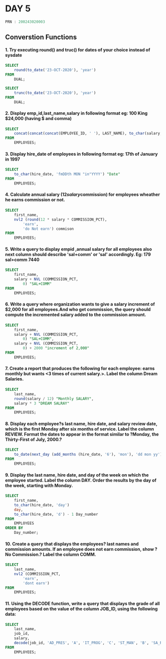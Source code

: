 # DAY 5

```C
PRN : 200243020003
```

## Converstion Functions

#### 1. Try executing round() and truc() for dates of your choice instead of sysdate
```sql
SELECT
	round(to_date('23-OCT-2020'), 'year')
FROM
	DUAL;

SELECT
	trunc(to_date('23-OCT-2020'), 'year')
FROM
	DUAL;
```
#### 2. Display emp_id,last_name,salary in following format eg: 100 King $24,000 (having $ and comma)
```sql
SELECT
	concat(concat(concat(EMPLOYEE_ID, ' '), LAST_NAME), to_char(salary, '$99,999')) "Employee"
FROM
	EMPLOYEES;
```

#### 3. Display hire_date of employees in following format eg: 17th of January in 1997
```sql
SELECT
	to_char(hire_date, 'fmDDth MON "in"YYYY') "Date"
FROM
	EMPLOYEES;
```

#### 4. Calculate annual salary (12*salary*commission) for employees wheather he earns commission or not.
```sql
SELECT
	first_name,
	nvl2 (round(12 * salary * COMMISSION_PCT),
		'earn',
		'do Not earn') commison
FROM
	EMPLOYEES;
```

#### 5. Write a query to display empid ,annual salary for all employees also next column should describe 'sal+comm' or 'sal' accordingly. Eg: 179 sal+comm 7440
```sql
SELECT
	first_name,
	salary + NVL (COMMISSION_PCT,
		0) "SAL+COMM"
FROM
	EMPLOYEES;
```



#### 6. Write a query where organization wants to give a salary increment of $2,000 for all employees.And who get commission, the query should compute the incremented salary added to the commission amount.
```sql 
SELECT
	first_name,
	salary + NVL (COMMISSION_PCT,
		0) "SAL+COMM",
	salary + NVL (COMMISSION_PCT,
		0) + 2000 "increment of 2,000"
FROM
	EMPLOYEES;
```

#### 7. Create a report that produces the following for each employee: <employee last name> earns <salary> monthly but wants <3 times of current salary.>. Label the column Dream Salaries.
```sql
SELECT
	last_name,
	round(salary / 12) "Monthly SALARY",
	salary * 3 "DREAM SALRAY"
FROM
	EMPLOYEES;
```
#### 8. Display each employee?s last name, hire date, and salary review date, which is the first Monday after six months of service. Label the column REVIEW. Format the dates to appear in the format similar to ?Monday, the Thirty-First of July, 2000.?
```sql 
SELECT
	to_date(next_day (add_months (hire_date, '6'), 'mon'), 'dd mon yy') "REVIEW"
FROM
	EMPLOYEES;
```

#### 9. Display the last name, hire date, and day of the week on which the employee started. Label the column DAY. Order the results by the day of the week, starting with Monday.
```sql
SELECT
	first_name,
	to_char(hire_date, 'day')
	day,
	to_char(hire_date, 'd') - 1 Day_number
FROM
	EMPLOYEES
ORDER BY
	Day_number;
```

#### 10. Create a query that displays the employees? last names and commission amounts. If an employee does not earn commission, show ?No Commission.? Label the column COMM.
```sql
SELECT
	last_name,
	nvl2 (COMMISSION_PCT,
		'earn',
		'dont earn')
FROM
	EMPLOYEES;
```

#### 11. Using the DECODE function, write a query that displays the grade of all employees based on the value of the column JOB_ID, using the following data:
```sql
SELECT
	last_name,
	job_id,
	salary,
	decode(job_id, 'AD_PRES', 'A', 'IT_PROG', 'C', 'ST_MAN', 'B', 'SA_REP', 'D', 'ST_CLERK', 'E', 0) "REVISED_SALARY"
FROM
	EMPLOYEES;
```